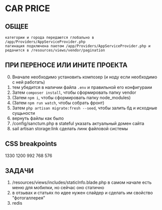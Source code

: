 # CAR PRICE

## ОБЩЕЕ
```
категории и города передаются глобально в /app/Providers/AppServiceProvider.php
пагинация подключена паетом /app/Providers/AppServiceProvider.php и редачится в /resources/views/vendor/pagination
```

## ПРИ ПЕРЕНОСЕ ИЛИ ИНИТЕ ПРОЕКТА
0. Вначале необходимо установить композер (и ноду если необходимо с ней работать)
1. тем убедится в наличии файла `.env` и правильной его конфигураии
2. Затем `composer install`, чтобы сформировать папку vendor
3. (Затем `npm i`, чтобы сформировать папку node_modules)
4. (Затем `npm run watch`, чтобы собрать фронт)
5. Затем `php artisan migrate:fresh --seed`, чтобы залить бд и исходные сущьности
6. вернуть файлы как было
7. /config/sanctum.php в stateful указать актуальный домен сайта
8. sail artisan storage:link сделать линк файловой системы

## CSS breakpoints
1330 1200 992 768 576

## ЗАДАЧИ
1. /resources/views/includes/staticInfo.blade.php в самом начале есть меню для мобилки, но сейчас оно статично
2. в отзывах и статьях по идее нужен слайдер и сделать им свойство "фотогаллерея"
3. redis

